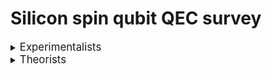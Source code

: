 # Silicon spin qubit QEC survey

<details><summary><big>Experimentalists</big></summary>
  
- <details><summary>Seigo Tarucha (RIKEN)</summary>
  
    &emsp;[arXiv](https://arxiv.org/search/?searchtype=author&query=Seigo+Tarucha&abstracts=show&size=50&order=-submitted_date)
    &emsp;[scholar](https://www.semanticscholar.org/author/S.-Tarucha/4578509?sort=pub-date)
    &emsp;[ORCID](https://orcid.org/0000-0001-7465-0135)
    year | title | DOI | pdf | ppt
    --- | --- | --- | --- | ---
    2023 | Hamiltonian Phase Error in Resonantly Driven CNOT Gate Above the Fault-Tolerant Threshold | [DOI](https://doi.org/10.48550/arXiv.2307.09031)
    2023 | Dynamical nuclear spin polarization in a quantum dot with an EDSR-driven electron spin | [DOI](https://doi.org/10.48550/arXiv.2306.11253)
    2023 | Josephson diode effect derived from short-range coherent coupling | [DOI](https://doi.org/10.1038/s41567-023-02144-x)
    2023 | Engineering of anomalous Josephson effect in coherently coupled Josephson junctions | [DOI](https://doi.org/10.48550/arXiv.2305.06596)
    2023 | Phase-dependent Andreev molecules and superconducting gap closing in coherently coupled Josephson junctions | [DOI](https://doi.org/10.48550/arXiv.2303.10540)
    2023 | Phonon-mediated spin dynamics in a two-electron double quantum dot under a phonon temperature gradient | [DOI](https://doi.org/10.48550/arXiv.2303.05700)
    2023 | Optically driven rotation of exciton-polariton condensates | [DOI](https://doi.org/10.1021/acs.nanolett.3c01021)
    2023 | Spatial noise correlations beyond nearest-neighbor in 28Si/SiGe spin qubits | [DOI](https://doi.org/10.48550/arXiv.2302.11717)
    2022 | Noise robust automatic charge state recognition in quantum dots by machine learning and pre-processing, and visual explanations of the model with Grad-CAM | [DOI](https://doi.org/10.48550/arXiv.2210.15070)
    2023 | Feedback-based active reset of a spin qubit in silicon | [DOI](https://doi.org/10.1038/s41534-023-00719-3) | <a href="pdfs/s41534-023-00719-3.pdf" target="_blank">pdf</a>
    2022 | A shuttling-based two-qubit logic gate for linking distant silicon quantum processors | [DOI](https://doi.org/10.1038/s41467-022-33453-z) | <a href="pdfs/s41467-022-33453-z.pdf" target="_blank">pdf</a>
    2022 | Bayesian estimation of correlation functions | [DOI](https://doi.org/10.1103/PhysRevResearch.4.043166) | <a href="pdfs/PhysRevResearch.4.043166.pdf" target="_blank">pdf</a>
    2022 | Quasiparticle trapping at vortices producing Josephson supercurrent enhancement | [DOI](https://doi.org/10.1103/PhysRevLett.128.207001)
    2022 | Quantum error correction with silicon spin qubits | [DOI](https://doi.org/10.1038/s41586-022-04986-6) | <a href="pdfs/s41586-022-04986-6.pdf" target="_blank">pdf</a>
    2022 | Observation of nonlocal Josephson effect on double InAs nanowires | [DOI](https://doi.org/10.1038/s42005-022-00994-0) | <a href="pdfs/s42005-022-00994-0.pdf" target="_blank">pdf</a>
    2021 | Coexistence of parallel and series current paths in parallel-coupled double quantum dots in nonlinear transport regime | [DOI](https://doi.org/10.35848/1882-0786/ac25c5)
    2022 | Temperature-induced phase transitions in the correlated quantum Hall state of bilayer graphene | [DOI](https://doi.org/10.1103/PhysRevB.105.075427) | <a href="pdfs/PhysRevB.105.075427.pdf" target="_blank">pdf</a>
    2022 | Fast universal quantum gate above the fault-tolerance threshold in silicon | [DOI](https://doi.org/10.1038/s41586-021-04182-y) | <a href="pdfs/s41586-021-04182-y.pdf" target="_blank">pdf</a>
    2021 | Designs for a two-dimensional Si quantum dot array with spin qubit addressa | [DOI](https://doi.org/10.48550/arXiv.2106.11124)
    2022 | Real-time observation of charge-spin cooperative dynamics driven by a nonequilibrium phonon environment | [DOI](https://doi.org/10.1103/PhysRevLett.129.095901)
    2021 | Real-Time Feedback Control of Charge Sensing for Quantum Dot Qubits | [DOI](https://doi.org/10.1103/PhysRevApplied.15.L031003)
    2021 | Gate voltage dependence of noise distribution in radio-frequency reflectometry in gallium arsenide quantum dots | [DOI](https://doi.org/10.35848/1882-0786/abe41f)
    2021 | Quantum tomography of an entangled three-qubit state in silicon | [DOI](https://doi.org/10.1103/s41565-021-00925-0) | <a href="pdfs/s41565-021-00925-0.pdf" target="_blank">pdf</a>
    2020 | Half-Integer Shapiro Steps in a Short Ballistic InAs Nanowire Josephson Junction | [DOI](https://doi.org/10.1103/PhysRevResearch.2.033435)
    2020 | Spin orbit field in a physically defined p type MOS silicon double quantum dot | [DOI](https://doi.org/10.48550/arXiv.2003.07079)
    2020 | Coherence of a driven electron spin qubit actively decoupled from quasi-static noise | [DOI](https://doi.org/10.1103/PhysRevX.10.011060)
    2021 | Coherent Beam Splitting of Flying Electrons Driven by a Surface Acoustic Wave | [DOI](https://doi.org/10.1103/PhysRevLett.126.070501) | <a href="pdfs/PhysRevLett.126.070501.pdf" target="_blank">pdf</a>
    2020 | Radio-frequency detected fast charge sensing in undoped silicon quantum dots | [DOI](https://doi.org/10.1021/acs.nanolett.9b03847)
    2019 | Charge transport of a spin-orbit-coupled Luttinger liquid | [DOI](https://doi.org/10.1103/PhysRevB.100.195423)
    2020 | Resonantly driven singlet-triplet spin qubit in silicon | [DOI](https://doi.org/10.1103/PhysRevLett.124.117701)
    2019 | Dominant non-local superconducting proximity effect due to electron-electron interaction in a ballistic double nanowire | [DOI](https://doi.org/10.48550/arXiv.1810.04832)
    2020 | Full counting statistics of spin-flip and spin-conserving charge transitions in Pauli-spin blockade | [DOI](https://doi.org/10.1103/PhysRevResearch.2.033120) | <a href="pdfs/PhysRevResearch.2.033120.pdf" target="_blank">pdf</a>
    2021 | Spin-valley Hall transport induced by spontaneous symmetry breaking in half-filled zero Landau level of bilayer graphene | [DOI](https://doi.org/10.1103/PhysRevLett.126.016801)
    2019 | Quantum non-demolition measurement of an electron spin qubit | [DOI](https://doi.org/10.1038/s41565-019-0426-x) | <a href="pdfs/s41565-019-0426-x.pdf" target="_blank">pdf</a>
    2019 | Strong Electron-Electron Interactions of a Tomonaga--Luttinger Liquid Observed in InAs Quantum Wires | [DOI](https://doi.org/10.1103/PhysRevB.99.155304)
    2018 | Density-Matrix Simulation of Logical Qubit using 3-qubit Quantum Error Correction Code | [DOI](https://doi.org/10.48550/arXiv.1810.01029) | <a href="pdfs/1810.01029.pdf" target="_blank">pdf</a>
    2019 | Difference in charge and spin dynamics in a quantum dot-lead coupled system | [DOI](https://doi.org/10.1103/PhysRevB.99.085402)
    2019 | Quantum state transfer of angular momentum via single electron photo-excitation from a Zeeman-resolved light hole | [DOI](https://doi.org/10.1103/PhysRevB.99.085203)
    2018 | A quantum-dot spin qubit with coherence limited by charge noise and fidelity higher than 99.9% | [DOI](https://doi.org/10.1038/s41565-017-0014-x) | <a href="pdfs/s41565-017-0014-x.pdf" target="_blank">pdf</a>
  </details>
  
- <details><summary>Jason Petta (Princeton)</summary>

    &emsp;[ORCID](https://orcid.org/0000-0002-6416-0789)
    year | title | DOI | pdf | ppt
    --- | --- | --- | --- | ---
    2020 | Gating a Quantum Dot through the Sequential Removal of Single Electrons from a Nanoscale Floating Gate | [DOI](https://doi.org/10.1103/PRXQuantum.4.030309) | <a href="pdfs/PRXQuantum.4.030309.pdf" target="_blank">pdf</a>
    2020 | Semiconductor spin qubits | [DOI](https://doi.org/10.1103/RevModPhys.95.025003) | <a href="pdfs/RevModPhys.95.025003.pdf" target="_blank">pdf</a>
    2020 | Optimal Control of a Cavity-Mediated iSWAP Gate between Silicon Spin Qubits | [DOI](https://doi.org/10.1103/PhysRevApplied.18.064082) | <a href="pdfs/PhysRevApplied.18.064082.pdf" target="_blank">pdf</a>
    2020 | High-Fidelity State Preparation, Quantum Control, and Readout of an Isotopically Enriched Silicon Spin Qubit | [DOI](https://doi.org/10.1103/PhysRevApplied.18.064028) | <a href="pdfs/PhysRevApplied.18.064028.pdf" target="_blank">pdf</a>
    2020 | Microwave-Frequency Scanning Gate Microscopy of a Si/SiGe Double Quantum Dot | [DOI](https://doi.org/10.1021/acs.nanolett.2c01098) | <a href="pdfs/acs.nanolett.2c01098.pdf" target="_blank">pdf</a>
    2020 | Two-qubit silicon quantum processor with operation fidelity exceeding 99% | [DOI](https://doi.org/10.1126/sciadv.abn5130) | <a href="pdfs/sciadv.abn5130.pdf" target="_blank">pdf</a>
    2020 | Cryogen-free scanning gate microscope for the characterization of Si/Si0.7Ge0.3 quantum devices at milli-Kelvin temperatures | [DOI](https://doi.org/10.1063/5.0056648) | <a href="pdfs/5.0056648.pdf" target="_blank">pdf</a>
    2020 | Nuclear Spin Readout in a Cavity-Coupled Hybrid Quantum Dot-Donor System | [DOI](https://doi.org/10.1103/PRXQuantum.2.020347) | <a href="pdfs/PRXQuantum.2.020347.pdf" target="_blank">pdf</a>
    2020 | Spin Digitizer for High-Fidelity Readout of a Cavity-Coupled Silicon Triple Quantum Dot | [DOI](https://doi.org/10.1103/PhysRevApplied.15.044052) | <a href="pdfs/PhysRevApplied.15.044052.pdf" target="_blank">pdf</a>
    2020 | Probing the Variation of the Intervalley Tunnel Coupling in a Silicon Triple Quantum Dot | [DOI](https://doi.org/10.1103/PRXQuantum.2.020309) | <a href="pdfs/PRXQuantum.2.020309.pdf" target="_blank">pdf</a>
    2020 | Spin shuttling in a silicon double quantum dot | [DOI](https://doi.org/10.1103/PhysRevB.102.195418) | <a href="pdfs/PhysRevB.102.195418.pdf" target="_blank">pdf</a>
    2020 | Coherent transport of spin by adiabatic passage in quantum dot arrays | [DOI](https://doi.org/10.1103/PhysRevB.102.155404) | <a href="pdfs/PhysRevB.102.155404.pdf" target="_blank">pdf</a>
    2020 | Hybrid quantum systems with circuit quantum electrodynamics | [DOI](https://doi.org/10.1038/s41567-020-0797-9) | <a href="pdfs/s41567-020-0797-9.pdf" target="_blank">pdf</a>
    2020 | Superconductor–semiconductor hybrid-circuit quantum electrodynamics | [DOI](https://doi.org/10.1038/s42254-019-0135-2) | <a href="pdfs/s42254-019-0135-2.pdf" target="_blank">pdf</a>
    2020 | Flopping-mode electric dipole spin resonance | [DOI](https://doi.org/10.1103/PhysRevResearch.2.012006) | <a href="pdfs/PhysRevResearch.2.012006.pdf" target="_blank">pdf</a>
    2020 | Coherent transfer of quantum information in a silicon double quantum dot using resonant SWAP gates | [DOI](https://doi.org/10.1038/s41534-019-0225-0) | <a href="pdfs/s41534-019-0225-0.pdf" target="_blank">pdf</a>
    2020 | Computer-automated tuning procedures for semiconductor quantum dot arrays | [DOI](https://doi.org/10.1063/1.5121444) | <a href="pdfs/1.5121444.pdf" target="_blank">pdf</a>
    2020 | Protocol for a resonantly driven three-qubit Toffoli gate with silicon spin qubits | [DOI](https://doi.org/10.1103/PhysRevB.100.085419) | <a href="pdfs/PhysRevB.100.085419.pdf" target="_blank">pdf</a>
    2020 | Site-Selective Quantum Control in an Isotopically Enriched Si28/Si0.7Ge0.3 Quadruple Quantum Dot | [DOI](https://doi.org/10.1103/PhysRevApplied.11.061006) | <a href="pdfs/PhysRevApplied.11.061006.pdf" target="_blank">pdf</a>
    2020 | Shuttling a single charge across a one-dimensional array of silicon quantum dots | [DOI](https://doi.org/10.1038/s41467-019-08970-z) | <a href="pdfs/s41467-019-08970-z.pdf" target="_blank">pdf</a>
  </details>

- <details><summary>Lieven Vandersypen (Delft)</summary>

    &emsp;[ORCID](https://orcid.org/0000-0003-4346-7877)
    year | title | DOI | pdf | ppt
    --- | --- | --- | --- | ---
    2020 | Shuttling an Electron Spin through a Silicon Quantum Dot Array | [DOI](https://doi.org/10.1103/PRXQuantum.4.030303) | <a href="pdfs/PRXQuantum.4.030303.pdf" target="_blank">pdf</a>
    2020 | Nonlinear Response and Crosstalk of Electrically Driven Silicon Spin Qubits | [DOI](https://doi.org/10.1103/PhysRevApplied.19.044078) | <a href="pdfs/PhysRevApplied.19.044078.pdf" target="_blank">pdf</a>
    2020 | Author Correction: Reducing charge noise in quantum dots by using thin silicon quantum wells | [DOI](https://doi.org/10.1038/s41467-023-37548-z) | <a href="pdfs/s41467-023-37548-z.pdf" target="_blank">pdf</a>
    2020 | Probing the Jaynes-Cummings Ladder with Spin Circuit Quantum Electrodynamics | [DOI](https://doi.org/10.1103/PhysRevLett.130.137001) | <a href="pdfs/PhysRevLett.130.137001.pdf" target="_blank">pdf</a>
    2020 | Reducing charge noise in quantum dots by using thin silicon quantum wells | [DOI](https://doi.org/10.1038/s41467-023-36951-w) | <a href="pdfs/s41467-023-36951-w.pdf" target="_blank">pdf</a>
    2020 | Design and integration of single-qubit rotations and two-qubit gates in silicon above one Kelvin | [DOI](https://doi.org/10.1038/s43246-022-00304-9) | <a href="pdfs/s43246-022-00304-9.pdf" target="_blank">pdf</a>
    2020 | Long-range electron-electron interactions in quantum dot systems and applications in quantum chemistry | [DOI](https://doi.org/10.1103/PhysRevResearch.4.033043) | <a href="pdfs/PhysRevResearch.4.033043.pdf" target="_blank">pdf</a>
    2020 | Coherent Spin-Spin Coupling Mediated by Virtual Microwave Photons | [DOI](https://doi.org/10.1103/PhysRevX.12.021026) | <a href="pdfs/PhysRevX.12.021026.pdf" target="_blank">pdf</a>
    2020 | Quantum logic with spin qubits crossing the surface code threshold | [DOI](https://doi.org/10.1038/s41586-021-04273-w) | <a href="pdfs/s41586-021-04273-w.pdf" target="_blank">pdf</a>
    2020 | Quantum-coherent nanoscience | [DOI](https://doi.org/10.1038/s41565-021-00994-1) | <a href="pdfs/s41565-021-00994-1.pdf" target="_blank">pdf</a>
    2020 | Quantum Simulation of Antiferromagnetic Heisenberg Chain with Gate-Defined Quantum Dots | [DOI](https://doi.org/10.1103/PhysRevX.11.041025) | <a href="pdfs/PhysRevX.11.041025.pdf" target="_blank">pdf</a>
    2020 | Radio-Frequency Reflectometry in Silicon-Based Quantum Dots | [DOI](https://doi.org/10.1103/PhysRevApplied.16.014057) | <a href="pdfs/PhysRevApplied.16.014057.pdf" target="_blank">pdf</a>
    2020 | Low percolation density and charge noise with holes in germanium | [DOI](https://doi.org/10.1088/2633-4356/abcd82) | <a href="pdfs/2633-4356.pdf" target="_blank">pdf</a>
    2020 | Electron cascade for distant spin readout | [DOI](https://doi.org/10.1038/s41467-020-20388-6) | <a href="pdfs/s41467-020-20388-6.pdf" target="_blank">pdf</a>
    2020 | On-Chip Microwave Filters for High-Impedance Resonators with Gate-Defined Quantum Dots | [DOI](https://doi.org/10.1103/PhysRevApplied.14.034025) | <a href="pdfs/PhysRevApplied.14.034025.pdf" target="_blank">pdf</a>
    2020 | Efficient Orthogonal Control of Tunnel Couplings in a Quantum Dot Array | [DOI](https://doi.org/10.1103/PhysRevApplied.13.054018) | <a href="pdfs/PhysRevApplied.13.054018.pdf" target="_blank">pdf</a>
    2020 | Universal quantum logic in hot silicon qubits | [DOI](https://doi.org/10.1038/s41586-020-2170-7) | <a href="pdfs/s41586-020-2170-7.pdf" target="_blank">pdf</a>
    2020 | Ab initio exact diagonalization simulation of the Nagaoka transition in quantum dots | [DOI](https://doi.org/10.1103/PhysRevB.100.155133) | <a href="pdfs/PhysRevB.100.155133.pdf" target="_blank">pdf</a>
    2020 | A new class of efficient randomized benchmarking protocols | [DOI](https://doi.org/10.1038/s41534-019-0182-7) | <a href="pdfs/s41534-019-0182-7.pdf" target="_blank">pdf</a>
    2020 | Rapid gate-based spin read-out in silicon using an on-chip resonator | [DOI](https://doi.org/10.1038/s41565-019-0488-9) | <a href="pdfs/s41565-019-0488-9.pdf" target="_blank">pdf</a>
  </details>

- <details><summary>Menno Veldhorst (Delft)</summary>

    &emsp;[scholar](https://scholar.google.com/citations?user=jTPeVAEAAAAJ)
    &emsp;[ORCID](https://orcid.org/0000-0001-9730-3523)
    year | title | DOI | pdf | ppt
    --- | --- | --- | --- | ---
    2020 | title | [DOI](url) | <a href="pdfs/doi.pdf" target="_blank">pdf</a>
  </details>

- <details><summary>Andrew Dzurak (UNSW, Diraq)</summary>

    &emsp;[ORCID](https://orcid.org/0000-0003-1389-5096)
    year | title | DOI | pdf | ppt
    --- | --- | --- | --- | ---
    2020 | Accessing the full capabilities of filter functions: Tool for detailed noise and quantum control susceptibility analysis | [DOI](https://doi.org/10.1103/PhysRevA.108.012426) | <a href="pdfs/PhysRevA.108.012426.pdf" target="_blank">pdf</a>
    2020 | Combining n-MOS Charge Sensing with p-MOS Silicon Hole Double Quantum Dots in a CMOS platform | [DOI](https://doi.org/10.1021/acs.nanolett.2c04417) | <a href="pdfs/acs.nanolett.2c04417.pdf" target="_blank">pdf</a>
    2020 | Implementation of an advanced dressing protocol for global qubit control in silicon | [DOI](https://doi.org/10.1063/5.0096467) | <a href="pdfs/5.0096467.pdf" target="_blank">pdf</a>
    2020 | Materials for Silicon Quantum Dots and their Impact on Electron Spin Qubits | [DOI](https://doi.org/10.1002/adfm.202105488) | <a href="pdfs/adfm.202105488.pdf" target="_blank">pdf</a>
    2020 | Scaling silicon-based quantum computing using CMOS technology | [DOI](https://doi.org/10.1038/s41928-021-00681-y) | <a href="pdfs/s41928-021-00681-y.pdf" target="_blank">pdf</a>
    2020 | Pulse engineering of a global field for robust and universal quantum computation | [DOI](https://doi.org/10.1103/PhysRevA.104.062415) | <a href="pdfs/PhysRevA.104.062415.pdf" target="_blank">pdf</a>
    2020 | Quantum computation protocol for dressed spins in a global field | [DOI](https://doi.org/10.1103/PhysRevB.104.235411) | <a href="pdfs/PhysRevB.104.235411.pdf" target="_blank">pdf</a>
    2020 | Single-electron spin resonance in a nanoelectronic device using a global field | [DOI](https://doi.org/10.1126/sciadv.abg9158) | <a href="pdfs/sciadv.abg9158.pdf" target="_blank">pdf</a>
    2020 | A High-Sensitivity Charge Sensor for Silicon Qubits above 1 K | [DOI](https://doi.org/10.1021/acs.nanolett.1c01003) | <a href="pdfs/acs.nanolett.1c01003.pdf" target="_blank">pdf</a>
    2020 | Conditional quantum operation of two exchange-coupled single-donor spin qubits in a MOS-compatible silicon device | [DOI](https://doi.org/10.1038/s41467-020-20424-5) | <a href="pdfs/s41467-020-20424-5.pdf" target="_blank">pdf</a>
    2020 | Controllable freezing of the nuclear spin bath in a single-atom spin qubit | [DOI](https://doi.org/10.1126/sciadv.aba3442) | <a href="pdfs/sciadv.aba3442.pdf" target="_blank">pdf</a>
    2020 | Waiting time distributions in a two-level fluctuator coupled to a superconducting charge detector | [DOI](https://doi.org/10.1103/PhysRevResearch.1.033163) | <a href="pdfs/PhysRevResearch.1.033163.pdf" target="_blank">pdf</a>
    2020 | Silicon integration for quantum sensing | [DOI](https://doi.org/10.1038/s41928-019-0278-2) | <a href="pdfs/s41928-019-0278-2.pdf" target="_blank">pdf</a>
    2020 | Fidelity benchmarks for two-qubit gates in silicon | [DOI](https://doi.org/10.1038/s41586-019-1197-0) | <a href="pdfs/s41586-019-1197-0.pdf" target="_blank">pdf</a>
    2020 | Gate-based single-shot readout of spins in silicon | [DOI](https://doi.org/10.1038/s41565-019-0400-7) | <a href="pdfs/s41565-019-0400-7.pdf" target="_blank">pdf</a>
    2020 | Geometric formalism for constructing arbitrary single-qubit dynamically corrected gates | [DOI](https://doi.org/10.1103/physreva.99.052321) | <a href="pdfs/physreva.99.052321.pdf" target="_blank">pdf</a>
    2020 | Electron spin relaxation of single phosphorus donors in metal-oxide-semiconductor nanoscale devices | [DOI](https://doi.org/10.1103/physrevb.99.205306) | <a href="pdfs/physrevb.99.205306.pdf" target="_blank">pdf</a>
    2020 | Controlling Spin-Orbit Interactions in Silicon Quantum Dots Using Magnetic Field Direction | [DOI](https://doi.org/10.1103/physrevx.9.021028) | <a href="pdfs/physrevx.9.021028.pdf" target="_blank">pdf</a>
    2020 | Silicon qubit fidelities approaching incoherent noise limits via pulse engineering | [DOI](https://doi.org/10.1038/s41928-019-0234-1) | <a href="pdfs/s41928-019-0234-1.pdf" target="_blank">pdf</a>
    2020 | High-fidelity and robust two-qubit gates for quantum-dot spin qubits in silicon | [DOI](https://doi.org/10.1103/physreva.99.042310) | <a href="pdfs/physreva.99.042310.pdf" target="_blank">pdf</a>
  </details>

- <details><summary>Andrea Morello (UNSW)</summary>

    &emsp;[ORCID](https://orcid.org/0000-0001-7445-699X)
    year | title | DOI | pdf | ppt
    --- | --- | --- | --- | ---
    2020 | Deterministic Shallow Dopant Implantation in Silicon with Detection Confidence Upper-Bound to 99.85% by Ion–Solid Interactions | [DOI](https://doi.org/10.1002/adma.202103235) | <a href="pdfs/adma.202103235.pdf" target="_blank">pdf</a>
    2020 | Precision tomography of a three-qubit donor quantum processor in silicon | [DOI](https://doi.org/10.1038/s41586-021-04292-7) | <a href="pdfs/s41586-021-04292-7.pdf" target="_blank">pdf</a>
    2020 | Measuring out-of-time-ordered correlation functions without reversing time evolution | [DOI](https://doi.org/10.1103/physreva.106.042429) | <a href="pdfs/physreva.106.042429.pdf" target="_blank">pdf</a>
    2020 | Near-Surface Electrical Characterization of Silicon Electronic Devices Using Focused keV-Range Ions | [DOI](https://doi.org/10.1103/physrevapplied.18.034037) | <a href="pdfs/physrevapplied.18.034037.pdf" target="_blank">pdf</a>
    2020 | Coherent spin qubit transport in silicon | [DOI](https://doi.org/10.1038/s41467-021-24371-7) | <a href="pdfs/s41467-021-24371-7.pdf" target="_blank">pdf</a>
    2020 | Exchange Coupling in a Linear Chain of Three Quantum-Dot Spin Qubits in Silicon | [DOI](https://doi.org/10.1021/acs.nanolett.0c04771) | <a href="pdfs/acs.nanolett.0c04771.pdf" target="_blank">pdf</a>
    2020 | Fast Coherent Control of a Nitrogen-Vacancy-Center Spin Ensemble Using a Dielectric Resonator at Cryogenic Temperatures | [DOI](https://doi.org/10.1103/physrevapplied.16.044051) | <a href="pdfs/physrevapplied.16.044051.pdf" target="_blank">pdf</a>
    2020 | Engineering local strain for single-atom nuclear acoustic resonance in silicon | [DOI](https://doi.org/10.1063/5.0069305) | <a href="pdfs/5.0069305.pdf" target="_blank">pdf</a>
    2020 | An ultra-stable 1.5 T permanent magnet assembly for qubit experiments at cryogenic temperatures | [DOI](https://doi.org/10.1063/5.0055318) | <a href="pdfs/5.0055318.pdf" target="_blank">pdf</a>
    2020 | Full configuration interaction simulations of exchange-coupled donors in silicon using multi-valley effective mass theory | [DOI](https://doi.org/10.1088/1367-2630/ac0abf) | <a href="pdfs/1367-2630.pdf" target="_blank">pdf</a>
    2020 | Semiconductor qubits in practice | [DOI](https://doi.org/10.1038/s42254-021-00283-9) | <a href="pdfs/s42254-021-00283-9.pdf" target="_blank">pdf</a>
    2020 | Pauli Blockade in Silicon Quantum Dots with Spin-Orbit Control | [DOI](https://doi.org/10.1103/prxquantum.2.010303) | <a href="pdfs/prxquantum.2.010303.pdf" target="_blank">pdf</a>
    2020 | A silicon quantum-dot-coupled nuclear spin qubit | [DOI](https://doi.org/10.1038/s41565-019-0587-7) | <a href="pdfs/s41565-019-0587-7.pdf" target="_blank">pdf</a>
    2020 | Coherent electrical control of a single high-spin nucleus in silicon | [DOI](https://doi.org/10.1038/s41586-020-2057-7) | <a href="pdfs/s41586-020-2057-7.pdf" target="_blank">pdf</a>
    2020 | Coherent spin control of s-, p-, d- and f-electrons in a silicon quantum dot | [DOI](https://doi.org/10.1038/s41467-019-14053-w) | <a href="pdfs/s41467-019-14053-w.pdf" target="_blank">pdf</a>
    2020 | Donor Spins in Silicon for Quantum Technologies | [DOI](https://doi.org/10.1002/qute.202000005) | <a href="pdfs/qute.202000005.pdf" target="_blank">pdf</a>
    2020 | Spin thermometry and spin relaxation of optically detected Cr3+ ions in ruby Al2O3 | [DOI](https://doi.org/10.1103/physrevb.102.104114) | <a href="pdfs/physrevb.102.104114.pdf" target="_blank">pdf</a>
    2020 | Operation of a silicon quantum processor unit cell above one kelvin | [DOI](https://doi.org/10.1038/s41586-020-2171-6) | <a href="pdfs/s41586-020-2171-6.pdf" target="_blank">pdf</a>
    2020 | Scalable quantum computing with ion-implanted dopant atoms in Silicon | [DOI](https://doi.org/10.1109/iedm.2018.8614498) | <a href="pdfs/iedm.2018.8614498.pdf" target="_blank">pdf</a>
    2020 | Single-spin qubits in isotopically enriched silicon at low magnetic field | [DOI](https://doi.org/10.1038/s41467-019-13416-7) | <a href="pdfs/s41467-019-13416-7.pdf" target="_blank">pdf</a>
  </details>

- <details><summary>Michelle Simmons (UNSW, Silicon QC)</summary>

    &emsp;[ORCID](https://orcid.org/0000-0002-6422-5888)
    year | title | DOI | pdf | ppt
    --- | --- | --- | --- | ---
    2020 | A solid-state quantum microscope for wavefunction control of an atom-based quantum dot device in silicon | [DOI](https://doi.org/10.1038/s41928-023-00979-z) | <a href="pdfs/s41928-023-00979-z.pdf" target="_blank">pdf</a>
    2020 | Hyperfine-mediated spin relaxation in donor-atom qubits in silicon | [DOI](https://doi.org/10.1103/physrevresearch.5.023043) | <a href="pdfs/physrevresearch.5.023043.pdf" target="_blank">pdf</a>
    2020 | The Use of Exchange Coupled Atom Qubits as Atomic‐Scale Magnetic Field Sensors | [DOI](https://doi.org/10.1002/adma.202201625) | <a href="pdfs/adma.202201625.pdf" target="_blank">pdf</a>
    2020 | Single-Shot Readout of Multiple Donor Electron Spins with a Gate-Based Sensor | [DOI](https://doi.org/10.1103/prxquantum.4.010319) | <a href="pdfs/prxquantum.4.010319.pdf" target="_blank">pdf</a>
    2020 | Ramped measurement technique for robust high-fidelity spin qubit readout | [DOI](https://doi.org/10.1126/sciadv.abq0455) | <a href="pdfs/sciadv.abq0455.pdf" target="_blank">pdf</a>
    2020 | Engineering topological states in atom-based semiconductor quantum dots | [DOI](https://doi.org/10.1038/s41586-022-04706-0) | <a href="pdfs/s41586-022-04706-0.pdf" target="_blank">pdf</a>
    2020 | Coherent control of a donor-molecule electron spin qubit in silicon | [DOI](https://doi.org/10.1038/s41467-021-23662-3) | <a href="pdfs/s41467-021-23662-3.pdf" target="_blank">pdf</a>
    2020 | Engineering long spin coherence times of spin–orbit qubits in silicon | [DOI](https://doi.org/10.1038/s41563-020-0743-3) | <a href="pdfs/s41563-020-0743-3.pdf" target="_blank">pdf</a>
    2020 | Valley interference and spin exchange at the atomic scale in silicon | [DOI](https://doi.org/10.1038/s41467-020-19835-1) | <a href="pdfs/s41467-020-19835-1.pdf" target="_blank">pdf</a>
    2020 | Exploiting a Single‐Crystal Environment to Minimize the Charge Noise on Qubits in Silicon | [DOI](https://doi.org/10.1002/adma.202003361) | <a href="pdfs/adma.202003361.pdf" target="_blank">pdf</a>
    2020 | Single-Shot Spin Readout in Semiconductors Near the Shot-Noise Sensitivity Limit | [DOI](https://doi.org/10.1103/physrevx.9.041003) | <a href="pdfs/physrevx.9.041003.pdf" target="_blank">pdf</a>
    2020 | A two-qubit gate between phosphorus donor electrons in silicon | [DOI](https://doi.org/10.1038/s41586-019-1381-2) | <a href="pdfs/s41586-019-1381-2.pdf" target="_blank">pdf</a>
    2020 | Benchmarking high fidelity single-shot readout of semiconductor qubits | [DOI](https://doi.org/10.1088/1367-2630/ab242c) | <a href="pdfs/1367-2630.pdf" target="_blank">pdf</a>
    2020 | Spin read-out in atomic qubits in an all-epitaxial three-dimensional transistor | [DOI](https://doi.org/10.1038/s41565-018-0338-1) | <a href="pdfs/s41565-018-0338-1.pdf" target="_blank">pdf</a>
  </details>

- <details><summary>John Morton (UCL, Quantum Motion)</summary>

	&emsp;[ORCID](https://orcid.org/0000-0002-0891-1111)
    year | title | DOI | pdf | ppt
    --- | --- | --- | --- | ---
    2020 | Probing spin dynamics of ultra-thin van der Waals magnets via photon-magnon coupling | [DOI](https://doi.org/10.1038/s41467-023-38322-x) | <a href="pdfs/s41467-023-38322-x.pdf" target="_blank">pdf</a>
    2020 | Functional basis of electron transport within photosynthetic complex I | [DOI](https://doi.org/10.1038/s41467-021-25527-1) | <a href="pdfs/s41467-021-25527-1.pdf" target="_blank">pdf</a>
    2020 | Using Deep Learning to Understand and Mitigate the Qubit Noise Environment | [DOI](https://doi.org/10.1103/prxquantum.2.010316) | <a href="pdfs/prxquantum.2.010316.pdf" target="_blank">pdf</a>
    2020 | Quantum registers hit the right wavelength | [DOI](https://doi.org/10.1038/s41563-020-00808-0) | <a href="pdfs/s41563-020-00808-0.pdf" target="_blank">pdf</a>
    2020 | Spin-enhanced nanodiamond biosensing for ultrasensitive diagnostics | [DOI](https://doi.org/10.1038/s41586-020-2917-1) | <a href="pdfs/s41586-020-2917-1.pdf" target="_blank">pdf</a>
    2020 | Radiative cooling of a spin ensemble | [DOI](https://doi.org/10.1038/s41567-020-0872-2) | <a href="pdfs/s41567-020-0872-2.pdf" target="_blank">pdf</a>
    2020 | Electron spin resonance spectroscopy with femtoliter detection volume | [DOI](https://doi.org/10.1063/5.0004322) | <a href="pdfs/5.0004322.pdf" target="_blank">pdf</a>
  </details>

- <details><summary>Thaddeus Ladd (HRL team)</summary>

	&emsp;[ORCID](https://orcid.org/0000-0002-0373-0717)
    year | title | DOI | pdf | ppt
    --- | --- | --- | --- | ---
    2020 | title | [DOI](url) | <a href="pdfs/doi.pdf" target="_blank">pdf</a>
  </details>

- <details><summary>Jim Harrington (HRL team)</summary>

	&emsp;[ORCID](https://orcid.org/0000-0001-8125-7251)
    year | title | DOI | pdf | ppt
    --- | --- | --- | --- | ---
    2020 | title | [DOI](url) | <a href="pdfs/doi.pdf" target="_blank">pdf</a>
  </details>

- <details><summary>Cody Jones (HRL team)</summary>

	&emsp;[scholar](https://scholar.google.com/citations?user=jTPeVAEAAAAJ)
    year | title | DOI | pdf | ppt
    --- | --- | --- | --- | ---
    2020 | title | [DOI](url) | <a href="pdfs/doi.pdf" target="_blank">pdf</a>
  </details>

- <details><summary>Intel team</summary>

	Jim Clarke, Anne Matsuura, T. F. Watson, L. Lampert, H. C. George, R. Pillarisetty, S. A. Bojarski, P. Amin, E. M. Henry, R. Kotlyar, D. J. Michalak, B. K. Mueller, S. Neyens, J. Roberts, O. K. Zietz)
    year | title | DOI | pdf | ppt
    --- | --- | --- | --- | ---
    2020 | title | [DOI](url) | <a href="pdfs/doi.pdf" target="_blank">pdf</a>
  </details>

- <details><summary>Mark Eriksson (Wisconsin)</summary>

	&emsp;[scholar](https://scholar.google.com/citations?user=laMrb-wAAAAJ)
	&emsp;[ORCID](https://orcid.org/0000-0002-3130-9735)
    year | title | DOI | pdf | ppt
    --- | --- | --- | --- | ---
    2020 | Latched readout for the quantum dot hybrid qubit | [DOI](https://doi.org/10.1063/5.0130865) | <a href="pdfs/5.0130865.pdf" target="_blank">pdf</a>
    2020 | How Valley-Orbit States in Silicon Quantum Dots Probe Quantum Well Interfaces | [DOI](https://doi.org/10.1103/physrevlett.128.146802) | <a href="pdfs/physrevlett.128.146802.pdf" target="_blank">pdf</a>
    2020 | 3D integration and measurement of a semiconductor double quantum dot with a high-impedance TiN resonator | [DOI](https://doi.org/10.1038/s41534-021-00469-0) | <a href="pdfs/s41534-021-00469-0.pdf" target="_blank">pdf</a>
    2020 | A simple numerical method for evaluating heat dissipation from curved wires with periodic applied heating | [DOI](https://doi.org/10.1063/5.0059648) | <a href="pdfs/5.0059648.pdf" target="_blank">pdf</a>
    2020 | Coherent Control and Spectroscopy of a Semiconductor Quantum Dot Wigner Molecule | [DOI](https://doi.org/10.1103/physrevlett.127.127701) | <a href="pdfs/physrevlett.127.127701.pdf" target="_blank">pdf</a>
    2020 | Magnetic-Gradient-Free Two-Axis Control of a Valley Spin Qubit in SixGe1−x | [DOI](https://doi.org/10.1103/physrevapplied.16.024029) | <a href="pdfs/physrevapplied.16.024029.pdf" target="_blank">pdf</a>
    2020 | Radio-Frequency Reflectometry in Silicon-Based Quantum Dots | [DOI](https://doi.org/10.1103/physrevapplied.16.014057) | <a href="pdfs/physrevapplied.16.014057.pdf" target="_blank">pdf</a>
    2020 | Ray-Based Framework for State Identification in Quantum Dot Devices | [DOI](https://doi.org/10.1103/prxquantum.2.020335) | <a href="pdfs/prxquantum.2.020335.pdf" target="_blank">pdf</a>
    2020 | Progress toward a capacitively mediated CNOT between two charge qubits in Si/SiGe | [DOI](https://doi.org/10.1038/s41534-020-00314-w) | <a href="pdfs/s41534-020-00314-w.pdf" target="_blank">pdf</a>
    2020 | Fabrication process and failure analysis for robust quantum dots in silicon | [DOI](https://doi.org/10.1088/1361-6528/abb559) | <a href="pdfs/1361-6528.pdf" target="_blank">pdf</a>
    2020 | Microwave engineering for semiconductor quantum dots in a cQED architecture | [DOI](https://doi.org/10.1063/5.0016248) | <a href="pdfs/5.0016248.pdf" target="_blank">pdf</a>
    2020 | Three-omega thermal-conductivity measurements with curved heater geometries | [DOI](https://doi.org/10.1063/5.0011627) | <a href="pdfs/5.0011627.pdf" target="_blank">pdf</a>
    2020 | Spatial noise correlations in a Si/SiGe two-qubit device from Bell state coherences | [DOI](https://doi.org/10.1103/physrevb.101.235133) | <a href="pdfs/physrevb.101.235133.pdf" target="_blank">pdf</a>
    2020 | The effect of external electric fields on silicon with superconducting gallium nano-precipitates | [DOI](https://doi.org/10.1063/5.0002460) | <a href="pdfs/5.0002460.pdf" target="_blank">pdf</a>
    2020 | Repetitive Quantum Nondemolition Measurement and Soft Decoding of a Silicon Spin Qubit | [DOI](https://doi.org/10.1103/physrevx.10.021006) | <a href="pdfs/physrevx.10.021006.pdf" target="_blank">pdf</a>
    2020 | Autotuning of Double-Dot Devices In Situ with Machine Learning | [DOI](https://doi.org/10.1103/physrevapplied.13.034075) | <a href="pdfs/physrevapplied.13.034075.pdf" target="_blank">pdf</a>
    2020 | Majorana bound states in nanowire-superconductor hybrid systems in periodic magnetic fields | [DOI](https://doi.org/10.1103/physrevb.101.125414) | <a href="pdfs/physrevb.101.125414.pdf" target="_blank">pdf</a>
  </details>

</details>

<details><summary><big>Theorists</big></summary>

- <details><summary>David DiVincenzo (Aachen)</summary>

    &emsp;[ORCID](https://orcid.org/0000-0003-4332-645X)
    year | title | DOI | pdf | ppt
    --- | --- | --- | --- | ---
    2020 | Consistent Quantization of Nearly Singular Superconducting Circuits | [DOI](https://doi.org/10.1103/physrevx.13.021017) | <a href="pdfs/physrevx.13.021017.pdf" target="_blank">pdf</a>
    2020 | Transmon platform for quantum computing challenged by chaotic fluctuations | [DOI](https://doi.org/10.1038/s41467-022-29940-y) | <a href="pdfs/s41467-022-29940-y.pdf" target="_blank">pdf</a>
    2020 | Circuit quantization with time-dependent magnetic fields for realistic geometries | [DOI](https://doi.org/10.1038/s41534-022-00539-x) | <a href="pdfs/s41534-022-00539-x.pdf" target="_blank">pdf</a>
    2020 | Blind three-qubit exact Grover search on a nitrogen-vacancy-center platform | [DOI](https://doi.org/10.1103/physreva.104.062422) | <a href="pdfs/physreva.104.062422.pdf" target="_blank">pdf</a>
    2020 | Blind oracular quantum computation | [DOI](https://doi.org/10.1088/2058-9565/ac13c8) | <a href="pdfs/2058-9565.pdf" target="_blank">pdf</a>
    2020 | Hardware-Encoding Grid States in a Nonreciprocal Superconducting Circuit | [DOI](https://doi.org/10.1103/physrevx.11.011032) | <a href="pdfs/physrevx.11.011032.pdf" target="_blank">pdf</a>
    2020 | What is measured when a qubit measurement is performed on a multiqubit chip | [DOI](https://doi.org/10.1103/physreva.102.032623) | <a href="pdfs/physreva.102.032623.pdf" target="_blank">pdf</a>
    2020 | Simple Impedance Response Formulas for the Dispersive Interaction Rates in the Effective Hamiltonians of Low Anharmonicity Superconducting Qubits | [DOI](https://doi.org/10.1109/tmtt.2019.2893639) | <a href="pdfs/tmtt.2019.2893639.pdf" target="_blank">pdf</a>
  </details>

- <details><summary>Daniel Loss (IBM Zurich, RIKEN)</summary>

    &emsp;[ORCID](https://orcid.org/0000-0001-5176-3073)
    year | title | DOI | pdf | ppt
    --- | --- | --- | --- | ---
    2020 | RKKY interaction at helical edges of topological superconductors | [DOI](https://doi.org/10.1103/physrevb.107.115421) | <a href="pdfs/physrevb.107.115421.pdf" target="_blank">pdf</a>
    2020 | Magnons, magnon bound pairs, and their hybrid spin-multipolar topology | [DOI](https://doi.org/10.1103/physrevb.107.064429) | <a href="pdfs/physrevb.107.064429.pdf" target="_blank">pdf</a>
    2020 | Planar Josephson junctions in germanium: Effect of cubic spin-orbit interaction | [DOI](https://doi.org/10.1103/physrevb.107.035435) | <a href="pdfs/physrevb.107.035435.pdf" target="_blank">pdf</a>
    2020 | title | [DOI](url) | <a href="pdfs/doi.pdf" target="_blank">pdf</a>
  </details>

- <details><summary>Barbara Terhal (Aachen, Delft)</summary>

    &emsp;[ORCID](https://orcid.org/0000-0003-0218-6614)
    year | title | DOI | pdf | ppt
    --- | --- | --- | --- | ---
    2020 | Fault-tolerant operation of a logical qubit in a diamond quantum processor | [DOI](https://doi.org/10.1038/s41586-022-04819-6) | <a href="pdfs/s41586-022-04819-6.pdf" target="_blank">pdf</a>
    2020 | Microwave-activated gates between a fluxonium and a transmon qubit | [DOI](https://doi.org/10.1103/physrevresearch.4.043127) | <a href="pdfs/physrevresearch.4.043127.pdf" target="_blank">pdf</a>
    2020 | Phase flip code with semiconductor spin qubits | [DOI](https://doi.org/10.1038/s41534-022-00639-8) | <a href="pdfs/s41534-022-00639-8.pdf" target="_blank">pdf</a>
    2020 | Spectral estimation for Hamiltonians: a comparison between classical imaginary-time evolution and quantum real-time evolution | [DOI](https://doi.org/10.1088/1367-2630/ac919c) | <a href="pdfs/1367-2630.pdf" target="_blank">pdf</a>
    2020 | Hardware-Efficient Leakage-Reduction Scheme for Quantum Error Correction with Superconducting Transmon Qubits | [DOI](https://doi.org/10.1103/prxquantum.2.030314) | <a href="pdfs/prxquantum.2.030314.pdf" target="_blank">pdf</a>
    2020 | Logical-qubit operations in an error-detecting surface code | [DOI](https://doi.org/10.1038/s41567-021-01423-9) | <a href="pdfs/s41567-021-01423-9.pdf" target="_blank">pdf</a>
    2020 | Stoquasticity in circuit QED | [DOI](https://doi.org/10.1103/physreva.103.042401) | <a href="pdfs/physreva.103.042401.pdf" target="_blank">pdf</a>
    2020 | Preparing Dicke states in a spin ensemble using phase estimation | [DOI](https://doi.org/10.1103/physreva.104.032407) | <a href="pdfs/physreva.104.032407.pdf" target="_blank">pdf</a>
    2020 | Realizing modular quadrature measurements via a tunable photon-pressure coupling in circuit QED | [DOI](https://doi.org/10.1103/physreva.101.053840) | <a href="pdfs/physreva.101.053840.pdf" target="_blank">pdf</a>
    2020 | Towards Scalable Bosonic Quantum Error Correction | [DOI](https://doi.org/10.1088/2058-9565/ab98a5) | <a href="pdfs/2058-9565.pdf" target="_blank">pdf</a>
    2020 | Leakage detection for a transmon-based surface code | [DOI](https://doi.org/10.1038/s41534-020-00330-w) | <a href="pdfs/s41534-020-00330-w.pdf" target="_blank">pdf</a>
    2020 | Towards a realistic GaAs-spin qubit device for a classical error-corrected quantum memory | [DOI](https://doi.org/10.1103/physreva.102.022416) | <a href="pdfs/physreva.102.022416.pdf" target="_blank">pdf</a>
    2020 | Fast, High-Fidelity Conditional-Phase Gate Exploiting Leakage Interference in Weakly Anharmonic Superconducting Qubits | [DOI](https://doi.org/10.1103/physrevlett.123.120502) | <a href="pdfs/physrevlett.123.120502.pdf" target="_blank">pdf</a>
    2020 | Renormalization Group Decoder for a Four-Dimensional Toric Code | [DOI](https://doi.org/10.1109/tit.2018.2879937) | <a href="pdfs/tit.2018.2879937.pdf" target="_blank">pdf</a>
    2020 | Hardness and Ease of Curing the Sign Problem for Two-Local Qubit Hamiltonians | [DOI](https://doi.org/10.1137/19m1287511) | <a href="pdfs/19m1287511.pdf" target="_blank">pdf</a>
    2020 | Hamiltonian quantum computing with superconducting qubits | [DOI](https://doi.org/10.1088/2058-9565/ab18dd) | <a href="pdfs/2058-9565.pdf" target="_blank">pdf</a>
    2020 | Spectral Quantum Tomography | [DOI](https://doi.org/10.1038/s41534-019-0189-0) | <a href="pdfs/s41534-019-0189-0.pdf" target="_blank">pdf</a>
    2020 | Code deformation and lattice surgery are gauge fixing | [DOI](https://doi.org/10.1088/1367-2630/ab0199) | <a href="pdfs/1367-2630.pdf" target="_blank">pdf</a>
    2020 | Quantum error correction with the toric Gottesman-Kitaev-Preskill code | [DOI](https://doi.org/10.1103/physreva.99.032344) | <a href="pdfs/physreva.99.032344.pdf" target="_blank">pdf</a>
    2020 | A fast, low-leakage, high-fidelity two-qubit gate for a programmable superconducting quantum computer | [DOI](https://doi.org/10.48550/arXiv.1903.02492) | <a href="pdfs/arXiv.1903.02492.pdf" target="_blank">pdf</a>
    2020 | Quantum phase estimation of multiple eigenvalues for small-scale (noisy) experiments | [DOI](https://doi.org/10.1088/1367-2630/aafb8e) | <a href="pdfs/1367-2630.pdf" target="_blank">pdf</a>
  </details>

- <details><summary>Simon Benjamin (Oxford)</summary>

    &emsp;[ORCID](https://orcid.org/0000-0002-7766-5348)
    year | title | DOI | pdf | ppt
    --- | --- | --- | --- | ---
    2020 | Hybrid Quantum-Classical Algorithms and Quantum Error Mitigation | [DOI](https://doi.org/10.7566/jpsj.90.032001) | <a href="pdfs/jpsj.90.032001.pdf" target="_blank">pdf</a>
    2020 | The prospects of quantum computing in computational molecular biology | [DOI](https://doi.org/10.1002/wcms.1481) | <a href="pdfs/wcms.1481.pdf" target="_blank">pdf</a>
    2020 | Variational-state quantum metrology | [DOI](https://doi.org/10.1088/1367-2630/ab965e) | <a href="pdfs/1367-2630.pdf" target="_blank">pdf</a>
    2020 | QuESTlink—Mathematica embiggened by a hardware-optimised quantum emulator | [DOI](https://doi.org/10.1088/2058-9565/ab8506) | <a href="pdfs/2058-9565.pdf" target="_blank">pdf</a>
    2020 | Quantum computational chemistry | [DOI](https://doi.org/10.1103/revmodphys.92.015003) | <a href="pdfs/revmodphys.92.015003.pdf" target="_blank">pdf</a>
    2020 | Mitigating coherent noise using Pauli conjugation | [DOI](https://doi.org/10.1038/s41534-019-0233-0) | <a href="pdfs/s41534-019-0233-0.pdf" target="_blank">pdf</a>
    2020 | A Silicon Surface Code Architecture Resilient Against Leakage Errors | [DOI](https://doi.org/10.22331/q-2019-12-09-212) | <a href="pdfs/q-2019-12-09-212.pdf" target="_blank">pdf</a>
    2020 | High-Threshold Code for Modular Hardware With Asymmetric Noise | [DOI](https://doi.org/10.1103/physrevapplied.12.064006) | <a href="pdfs/physrevapplied.12.064006.pdf" target="_blank">pdf</a>
    2020 | Theory of variational quantum simulation | [DOI](https://doi.org/10.22331/q-2019-10-07-191) | <a href="pdfs/q-2019-10-07-191.pdf" target="_blank">pdf</a>
    2020 | Variational ansatz-based quantum simulation of imaginary time evolution | [DOI](https://doi.org/10.1038/s41534-019-0187-2) | <a href="pdfs/s41534-019-0187-2.pdf" target="_blank">pdf</a>
    2020 | Constructing Smaller Pauli Twirling Sets for Arbitrary Error Channels | [DOI](https://doi.org/10.1038/s41598-019-46722-7) | <a href="pdfs/s41598-019-46722-7.pdf" target="_blank">pdf</a>
    2020 | QuEST and High Performance Simulation of Quantum Computers | [DOI](https://doi.org/10.1038/s41598-019-47174-9) | <a href="pdfs/s41598-019-47174-9.pdf" target="_blank">pdf</a>
  </details>

- <details><summary>Sophia Economou (Virginia Tech)</summary>

    &emsp;[scholar](https://scholar.google.com/citations?user=60Wn3gYAAAAJ)
    &emsp;[ORCID](https://orcid.org/0000-0002-1939-5589)
    year | title | DOI | pdf | ppt
    --- | --- | --- | --- | ---
    2020 | title | [DOI](url) | <a href="pdfs/doi.pdf" target="_blank">pdf</a>
  </details>

</details>
